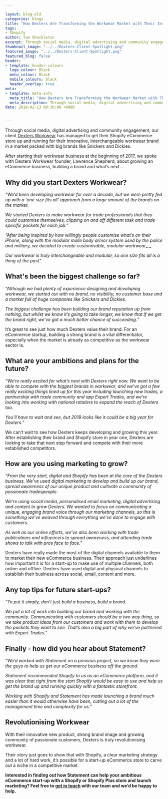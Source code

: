 ```yaml
--- 

layout: blog-old
categories: blogs
title: "How Dexters Are Transforming the Workwear Market with Their Interchangeable Pockets System"
tags:
- Shopify
author: Tom Shackleton
excerpt: Through social media, digital advertising and community engagement, our client Dexters Workwear has managed to get their Shopify eCommerce store up and running for their innovative, interchangeable workwear brand in a market packed with big brands like Snickers and Dickies.
thumbnail_image: "../../Dexters-Client-Spotlight.png"
featured_image: "../../Dexters-Client-Spotlight.png"
featured_blog: false
header:
- template: header-colours
  logo_colour: Black
  menu_colour: Black
  mobile_colours: black
  header_overlay: true
meta:
- template: meta-info
  meta_title: "How Dexters Are Transforming the Workwear Market with Their Interchangeable Pockets System"
  meta_description: ​Through social media, digital advertising and community engagement, our client Dexters Workwear has managed to get their Shopify eCommerce store up and running for their innovative, interchangeable workwear brand in a market packed with big brands like Snickers and Dickies.​
date: 2018-02-13 08:30:00 +0000


--- 
```

Through social media, digital advertising and community engagement, our client [Dexters Workwear](https://www.dextersworkwear.co.uk/) has managed to get their Shopify eCommerce store up and running for their innovative, interchangeable workwear brand in a market packed with big brands like Snickers and Dickies.

After starting their workwear business at the beginning of 2017, we spoke with Dexters Workwear founder, Lawrence Shepherd, about growing an eCommerce business, building a brand and what’s next...

  

Why did you start Dexters Workwear?
-----------------------------------

_“We’d been developing workwear for over a decade, but we were pretty fed up with a ‘one size fits all’ approach from a large amount of the brands on the market._

_We started Dexters to make workwear for trade professionals that they could customise themselves, clipping on and off different task and trade specific pockets for each job.”_

_“After being inspired by how willingly people customise what’s on their iPhone, along with the modular molle body armor system used by the police and military, we decided to create_ _customisable, modular workwear__._

_Our workwear is truly interchangeable and modular, so one size fits all is a thing of the past”_

  

What's been the biggest challenge so far?
-----------------------------------------

_“Although we had plenty of experience designing and developing workwear, we started out with no brand, no visibility, no customer base and a market full of huge companies like Snickers and Dickies._

_The biggest challenge has been building our brand reputation up from nothing, but whilst we know it’s going to take longer, we know that if we get the brand right, we’ve got a much better chance of succeeding.”_

It’s great to see just how much Dexters value their brand. For an eCommerce startup, building a strong brand is a vital differentiator, especially when the market is already as competitive as the workwear sector is.

  

What are your ambitions and plans for the future?
-------------------------------------------------

_“We’re really excited for what’s next with Dexters right now. We want to be able to compete with the biggest brands in workwear, and we’ve got a few really exciting things lined up for this year including launching new trades, a partnership with trade community and app Expert Trades, and we’re looking into working with national retailers to expand the reach of Dexters too._

_You’ll have to wait and see, but 2018 looks like it could be a big year for Dexters.”_

We can’t wait to see how Dexters keeps developing and growing this year. After establishing their brand and Shopify store in year one, Dexters are looking to take that next step forward and compete with their more established competitors.

  

How are you using marketing to grow?
------------------------------------

_“From the very start, digital and Shopify has been at the core of the Dexters business. We’ve used digital marketing to develop and build up our brand, spread awareness of our unique product and cultivate a community of passionate tradespeople._

_We’re using social media, personalised email marketing, digital advertising and content to grow Dexters. We wanted to focus on communicating a unique, engaging brand voice through our marketing channels, so this is something we’ve weaved through everything we’ve done to engage with customers._

_As well as our online efforts, we’ve also been working with trade publications and influencers to spread awareness, and attending trade shows to talk with pros face to face.”_

Dexters have really made the most of the digital channels available to them to market their new eCommerce business. Their approach just underlines how important it is for a start-up to make use of multiple channels, both online and offline. Dexters have used digital and physical channels to establish their business across social, email, content and more.

  

Any top tips for future start-ups?
----------------------------------

_“To put it simply, don’t just build a business, build a brand._

_We put a lot of work into building our brand and working with the community. Communicating with customers should be a two way thing, so we take product ideas from our customers and work with them to develop the pockets they want to see. That’s also a big part of why we’ve partnered with Expert Trades.”_

  

Finally - how did you hear about Statement?
-------------------------------------------

_“We’d worked with Statement on a previous project, so we knew they were the guys to help us get our eCommerce business off the ground._

_Statement recommended Shopify to us as an eCommerce platform, and it was clear that right from the start Shopify would be easy to use and help us get the brand up and running quickly with a fantastic storefront._

_Working with Shopify and Statement has made launching a brand much easier than it would otherwise have been, cutting out a lot of the management time and complexity for us.”_

  

Revolutionising Workwear
------------------------

With their innovative new product, strong brand image and growing community of passionate customers, Dexters is truly revolutionising workwear.

Their story just goes to show that with Shopify, a clear marketing strategy and a lot of hard work, it’s possible for a start-up eCommerce store to carve out a niche in a competitive market.

**Interested in finding out how Statement can help your ambitious eCommerce start-up with a Shopify or Shopify Plus store and launch marketing? Feel free to [get in touch](https://www.statementagency.com/contact-us) with our team and we’d be happy to help.**